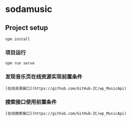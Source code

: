 # sodamusic

## Project setup
```
npm install
```

### 项目运行
```
npm run serve
```

### 发现音乐页在线资源实现前置条件
```
[在线资源接口](https://github.com/GitHub-ZC/wp_MusicApi)
```

### 搜索接口使用前置条件
```
[在线搜索接口](https://github.com/GitHub-ZC/wp_MusicApi)
```
